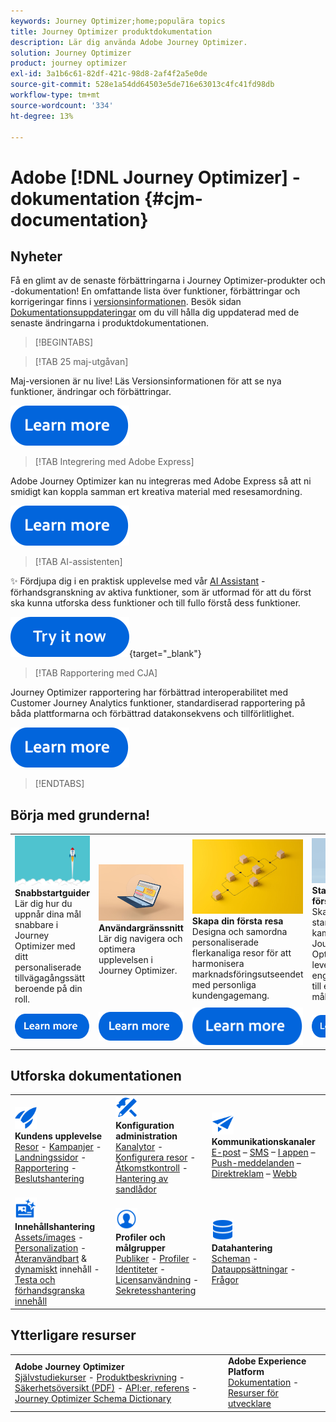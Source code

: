```yaml
---
keywords: Journey Optimizer;home;populära topics
title: Journey Optimizer produktdokumentation
description: Lär dig använda Adobe Journey Optimizer.
solution: Journey Optimizer
product: journey optimizer
exl-id: 3a1b6c61-82df-421c-98d8-2af4f2a5e0de
source-git-commit: 528e1a54dd64503e5de716e63013c4fc41fd98db
workflow-type: tm+mt
source-wordcount: '334'
ht-degree: 13%

---
```


# Adobe [!DNL Journey Optimizer] - dokumentation {#cjm-documentation}

## Nyheter

Få en glimt av de senaste förbättringarna i Journey Optimizer-produkter och -dokumentation! En omfattande lista över funktioner, förbättringar och korrigeringar finns i [versionsinformationen](using/rn/release-notes.md). Besök sidan [Dokumentationsuppdateringar](using/rn/documentation-updates.md) om du vill hålla dig uppdaterad med de senaste ändringarna i produktdokumentationen.

>[!BEGINTABS]

>[!TAB 25 maj-utgåvan]

Maj-versionen är nu live! Läs Versionsinformationen för att se nya funktioner, ändringar och förbättringar.

[![läs mer](using/assets/do-not-localize/learn-more-button.svg)](using/rn/release-notes.md)

>[!TAB Integrering med Adobe Express]

Adobe Journey Optimizer kan nu integreras med Adobe Express så att ni smidigt kan koppla samman ert kreativa material med resesamordning.

[![läs mer](using/assets/do-not-localize/learn-more-button.svg)](using/integrations/express.md)

>[!TAB AI-assistenten]

✨ Fördjupa dig i en praktisk upplevelse med vår [ AI Assistant](../help/using/content-management/gs-generative.md) -förhandsgranskning av aktiva funktioner, som är utformad för att du först ska kunna utforska dess funktioner och till fullo förstå dess funktioner.

[![läs mer](using/assets/do-not-localize/try-it-button.svg)](https://experienceleague.adobe.com/sv/apps/journey-optimizer/ai-assistant-content-accelerator){target="_blank"}

>[!TAB Rapportering med CJA]

Journey Optimizer rapportering har förbättrad interoperabilitet med Customer Journey Analytics funktioner, standardiserad rapportering på båda plattformarna och förbättrad datakonsekvens och tillförlitlighet.

[![läs mer](using/assets/do-not-localize/learn-more-button.svg)](using/reports/report-gs-cja.md)


>[!ENDTABS]

## Börja med grunderna!

<table style="table-layout:fixed">
  <tr style="border: 0;">
    <td>
    <a href="using/start/quick-start.md"><img src="using/assets/do-not-localize/start-quick.png"></a>
    <div><strong>Snabbstartguider</strong><br/>Lär dig hur du uppnår dina mål snabbare i Journey Optimizer med ditt personaliserade tillvägagångssätt beroende på din roll.</div>
    </td>
    <td>
    <a href="using/start/user-interface.md"><img src="using/assets/do-not-localize/start-interface.jpeg"></a>
    <div><strong>Användargränssnitt</strong><br/>Lär dig navigera och optimera upplevelsen i Journey Optimizer.</div>
    </td>
    <td>
    <a href="using/building-journeys/journey-gs.md"><img src="using/assets/do-not-localize/start-journey.jpeg"></a>
    <div><strong>Skapa din första resa</strong><br/>Designa och samordna personaliserade flerkanaliga resor för att harmonisera marknadsföringsutseendet med personliga kundengagemang. 
    </div>
    </td>
    <td>
    <a href="using/campaigns/create-campaign.md"><img src="using/assets/do-not-localize/start-campaign.jpeg"></a>
    <div><strong>Starta din första kampanj</strong><br/>Skapa och starta din första kampanj i Journey Optimizer för att leverera riktat engångsinnehåll till en viss målgrupp.</div>
    </td>
  </tr>
  <tr style="border: 0;">
    <td align="center"><a href="using/start/quick-start.md"><img src="using/assets/do-not-localize/learn-more-button.svg"></a></td>
    <td align="center"><a href="using/start/user-interface.md"><img src="using/assets/do-not-localize/learn-more-button.svg"></a></td>
    <td align="center"><a href="using/building-journeys/journey-gs.md"><img src="using/assets/do-not-localize/learn-more-button.svg"></a></td>
    <td align="center"><a href="using/campaigns/create-campaign.md"><img src="using/assets/do-not-localize/learn-more-button.svg"></a></td>
    </tr>
</table>

## Utforska dokumentationen

<table style="table-layout:auto">
  <tr style="border: 0;">
    <td>
      <img src="using/assets/do-not-localize/icon-quick-start.svg" width="35px"><br/>
      <strong>Kundens upplevelse</strong><br/><a href="using/building-journeys/journey.md">Resor</a> - <a href="using/campaigns/get-started-with-campaigns.md">Kampanjer</a> - <a href="using/landing-pages/get-started-lp.md">Landningssidor</a> - <a href="using/reports/live-report.md">Rapportering</a> - <a href="using/offers/get-started/starting-offer-decisioning.md">Beslutshantering</a>
    </td>
    <td>
      <img src="using/assets/do-not-localize/icon-configure.svg" width="35px"><br/>
      <strong> Konfiguration<br/>administration</strong><br/><a href="using/configuration/channel-surfaces.md">Kanalytor</a> - <a href="using/configuration/about-data-sources-events-actions.md">Konfigurera resor</a> - <a href="using/administration/permissions-overview.md">Åtkomstkontroll</a> - <a href="using/administration/sandboxes.md">Hantering av sandlådor</a>
    </td>
    <td>
      <img src="using/assets/do-not-localize/icon-campaign.svg" width="35px"><br/>
      <strong>Kommunikationskanaler</strong><br/><a href="using/email/get-started-email.md">E-post</a> – <a href="using/sms/get-started-sms.md">SMS</a> – <a href="using/in-app/get-started-in-app.md">I appen</a> – <a href="using/push/get-started-push.md">Push-meddelanden</a> – <a href="using/direct-mail/get-started-direct-mail.md">Direktreklam</a> – <a href="using/web/get-started-web.md">Webb</a>
    </td>
  </tr>
  <tr style="border: 0;">
    <td>
      <img src="using/assets/do-not-localize/icon-content.svg" width="35px"><br/>
      <strong> Innehållshantering</strong><br/><a href="using/integrations/assets.md">Assets/images</a> - <a href="using/personalization/personalize.md">Personalization</a> - <a href="using/content-management/content-templates.md">Återanvändbart</a> &amp; <a href="using/personalization/dynamic-content.md">dynamiskt</a> innehåll - <a href="using/content-management/preview-test.md">Testa och förhandsgranska innehåll</a>
    </td>
    <td>
      <img src="using/assets/do-not-localize/icon_profile-audience.svg" width="35px"><br/>
      <strong> Profiler och målgrupper </strong><br/><a href="using/audience/about-audiences.md">Publiker</a> - <a href="using/audience/get-started-profiles.md">Profiler</a> - <a href="using/audience/get-started-identity.md">Identiteter</a> - <a href="using/audience/license-usage.md">Licensanvändning</a> - <a href="using/privacy/get-started-privacy.md">Sekretesshantering</a>
    </td>
    <td>
      <img src="using/assets/do-not-localize/icon-data.svg" width="35px"><br/>
      <strong> Datahantering </strong><br/><a href="using/data/get-started-schemas.md">Scheman</a> - <a href="using/data/get-started-datasets.md">Datauppsättningar</a> - <a href="using/data/get-started-queries.md">Frågor</a>
    </td>
  </tr>
</table>

## Ytterligare resurser

<table style="table-layout:fixed"><tr style="border: 0;">
<td><strong>Adobe Journey Optimizer</strong><br/>
<a href="https://experienceleague.adobe.com/docs/journey-optimizer-learn/tutorials/overview.html?lang=sv-SE" target="_blank">Självstudiekurser</a> - <a href="https://helpx.adobe.com/se/legal/product-descriptions/adobe-journey-optimizer.html" target="_blank">Produktbeskrivning</a> - <a href="https://www.adobe.com/content/dam/cc/en/security/pdfs/AJO_SecurityOverview.pdf" target="_blank">Säkerhetsöversikt (PDF)</a> - <a href="https://developer.adobe.com/journey-optimizer-apis/" target="_blank">API:er, referens</a> - <a href="https://experienceleague.adobe.com/tools/ajo-schemas/schema-dictionary.html?lang=sv-SE" target="_blank">Journey Optimizer Schema Dictionary</a>

</td>
<td><strong>Adobe Experience Platform</strong><br/>
<a href="https://experienceleague.adobe.com/docs/experience-platform/landing/home.html?lang=sv-SE" target="_blank">Dokumentation</a> - <a href="https://www.adobe.com/sv/experience-platform/documentation-and-developer-resources.html" target="_blank">Resurser för utvecklare</a>
</td>
</tr></table>

<!--table style="table-layout:auto"><tr style="border: 0;"><td><img src="using/assets/do-not-localize/newsletter.png"></td><td>
<b>Stay informed and elevate your Adobe Journey Optimizer experience!</b><br/>Sign up for our quarterly newsletter. Gain exclusive access to the latest product updates, captivating stories, real-world use cases, valuable tips, and more – all delivered directly to your inbox every quarter. <a href="https://www.adobe.com/subscription/Adobe_Journey_Optimizer_NL.html">Sign up today!</a></td></tr></table-->
